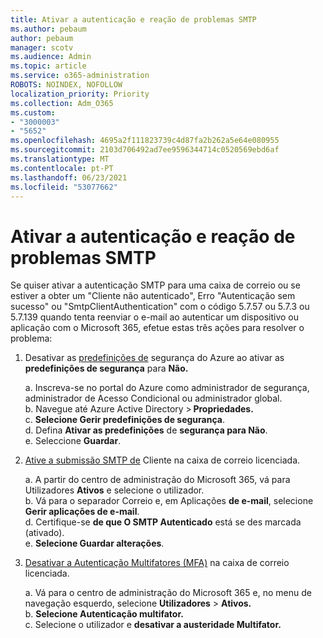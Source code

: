 ```yaml
---
title: Ativar a autenticação e reação de problemas SMTP
ms.author: pebaum
author: pebaum
manager: scotv
ms.audience: Admin
ms.topic: article
ms.service: o365-administration
ROBOTS: NOINDEX, NOFOLLOW
localization_priority: Priority
ms.collection: Adm_O365
ms.custom:
- "3000003"
- "5652"
ms.openlocfilehash: 4695a2f111823739c4d87fa2b262a5e64e080955
ms.sourcegitcommit: 2103d706492ad7ee9596344714c0520569ebd6af
ms.translationtype: MT
ms.contentlocale: pt-PT
ms.lasthandoff: 06/23/2021
ms.locfileid: "53077662"
---
```

# <a name="enable-smtp-authentication-and-troubleshooting"></a>Ativar a autenticação e reação de problemas SMTP

Se quiser ativar a autenticação SMTP para uma caixa de correio ou se estiver a obter um "Cliente não autenticado", Erro "Autenticação sem sucesso" ou "SmtpClientAuthentication" com o código 5.7.57 ou 5.7.3 ou 5.7.139 quando tenta reenviar o e-mail ao autenticar um dispositivo ou aplicação com o Microsoft 365, efetue estas três ações para resolver o problema:

1. Desativar as [predefinições de](/azure/active-directory/fundamentals/concept-fundamentals-security-defaults) segurança do Azure ao ativar as **predefinições de segurança** para **Não.**

    a. Inscreva-se no portal do Azure como administrador de segurança, administrador de Acesso Condicional ou administrador global.<BR/>
    b. Navegue até Azure Active Directory > **Propriedades.**<BR/>
    c. **Selecione Gerir predefinições de segurança**.<BR/>
    d. Defina **Ativar as predefinições** de **segurança para Não**.<BR/>
    e. Seleccione **Guardar**.

2. [Ative a submissão SMTP de](/exchange/clients-and-mobile-in-exchange-online/authenticated-client-smtp-submission#enable-smtp-auth-for-specific-mailboxes) Cliente na caixa de correio licenciada.

    a. A partir do centro de administração do Microsoft 365, vá para Utilizadores **Ativos** e selecione o utilizador.<BR/>
    b. Vá para o separador Correio e, em Aplicações **de e-mail**, selecione **Gerir aplicações de e-mail**.<BR/>
    d. Certifique-se **de que O SMTP Autenticado** está se des marcada (ativado).<BR/>
    e. **Selecione Guardar alterações**.<BR/>

3. [Desativar a Autenticação Multifatores (MFA)](/microsoft-365/admin/security-and-compliance/set-up-multi-factor-authentication#turn-off-legacy-per-user-mfa) na caixa de correio licenciada.

    a. Vá para o centro de administração do Microsoft 365 e, no menu de navegação esquerdo, selecione **Utilizadores**  >  **Ativos.**<BR/>
    b. **Selecione Autenticação multifator.**<BR/>
    c. Selecione o utilizador e **desativar a austeridade Multifator.**<BR/>
